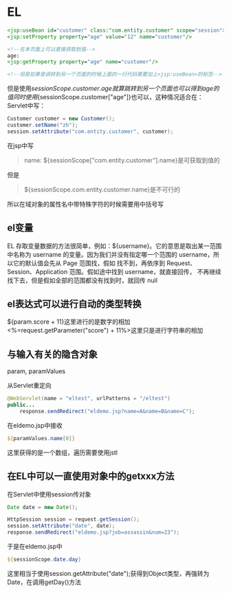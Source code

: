 # EL

```jsp
<jsp:useBean id="customer" class:"com.entity.customer" scope="session"></jsp:useBean>
<jsp:setProperty property="age" value="12" name="customer"/>

<!--在本页面上可以直接获取到值-->
age:
<jsp:getProperty property="age" name="customer"/>

<!--但是如果是调转到另一个页面的时候上面的一行代码需要加上<jsp:useBean>的标签-->
```
但是使用${sessionScope.customer.age}就算跳转到另一个页面也可以得到age的值
同时使用${sessionScope.customer["age"]}也可以，这种情况适合在：
Servlet中写：

```java
Customer customer = new Customer();
customer.setName("zh");
session.setAttribute("com.entity.customer", customer);
```

在jsp中写
>name: ${sessionScope["com.entity.customer"].name}是可获取到值的
	
但是
>${sessionScope.com.entity.customer.name}是不可行的

所以在域对象的属性名中带特殊字符的时候需要用中括号写


## el变量

EL 存取变量数据的方法很简单，例如：${username}。它的意思是取出某一范围中名称为 username
的变量。因为我们并没有指定哪一个范围的 username，所以它的默认值会先从 Page 范围找，假如
找不到，再依序到 Request、Session、Application 范围。假如途中找到 username，就直接回传，
不再继续找下去，但是假如全部的范围都没有找到时，就回传 null

## el表达式可以进行自动的类型转换

${param.score + 11}这里进行的是数字的相加
<%=request.getParameter("score") + 11%>这里只是进行字符串的相加

## 与输入有关的隐含对象

param, paramValues

从Servlet重定向
```java
@WebServlet(name = "eltest", urlPatterns = "/eltest")
public...
	response.sendRedirect("eldemo.jsp?name=A&name=B&name=C");
```

在eldemo.jsp中接收

```jsp
${paramValues.name[0]}
```

这里获得的是一个数组，遍历需要使用jstl

## 在EL中可以一直使用对象中的getxxx方法

在Servlet中使用session传对象

```java
Date date = new Date();

HttpSession session = request.getSession();
session.setAttribute("date", date);
response.sendRedirect("eldemo.jsp?job=assassin&num=23");
```

于是在eldemo.jsp中

```jsp
${sessionScope.date.day}
```

这里相当于使用session.getAttribute("date");获得到Object类型，再强转为Date，在调用getDay()方法